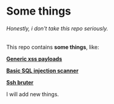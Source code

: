 # Some things
###### Honestly, i don't take this repo seriously.

This repo contains **some things**, like:

**[Generic xss payloads](https://github.com/komodoooo/some-things/tree/main/xss)**

**[Basic SQL injection scanner](https://github.com/komodoooo/some-things/tree/main/broski)**

**[Ssh bruter](https://github.com/komodoooo/some-things/tree/main/sexer)**


I will add new things.
